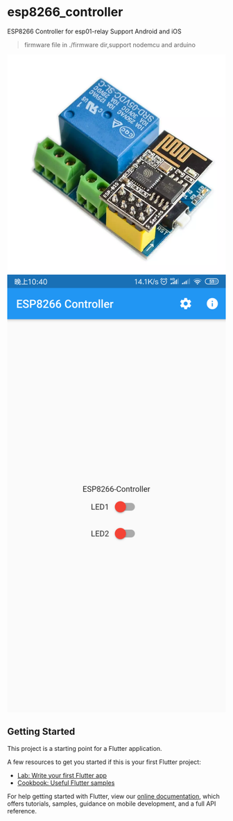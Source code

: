 # esp8266_controller

ESP8266 Controller for esp01-relay
Support Android and iOS
> firmware file in ./firmware dir,support nodemcu and arduino

![image](./images/esp01-relay.png)
![image](./images/screen.png)
## Getting Started

This project is a starting point for a Flutter application.

A few resources to get you started if this is your first Flutter project:

- [Lab: Write your first Flutter app](https://flutter.dev/docs/get-started/codelab)
- [Cookbook: Useful Flutter samples](https://flutter.dev/docs/cookbook)

For help getting started with Flutter, view our 
[online documentation](https://flutter.dev/docs), which offers tutorials, 
samples, guidance on mobile development, and a full API reference.
